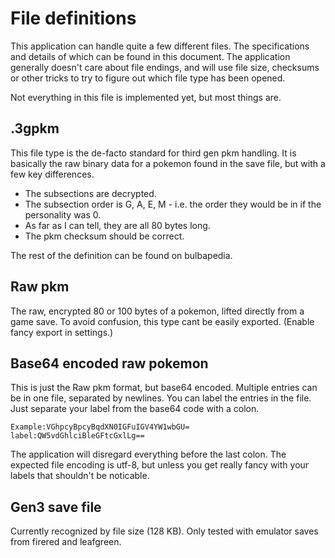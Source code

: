 File definitions
================
This application can handle quite a few different files. The specifications and details of which can be found in this document. The application generally doesn't care about file endings, and will use file size, checksums or other tricks to try to figure out which file type has been opened.

Not everything in this file is implemented yet, but most things are.

.3gpkm
------
This file type is the de-facto standard for third gen pkm handling. It is basically the raw binary data for a pokemon found in the save file, but with a few key differences.

* The subsections are decrypted.
* The subsection order is G, A, E, M - i.e. the order they would be in if the personality was 0.
* As far as I can tell, they are all 80 bytes long.
* The pkm checksum should be correct.

The rest of the definition can be found on bulbapedia.

Raw pkm
-------
The raw, encrypted 80 or 100 bytes of a pokemon, lifted directly from a game save. To avoid confusion, this type cant be easily exported. (Enable fancy export in settings.)

Base64 encoded raw pokemon
--------------------------
This is just the Raw pkm format, but base64 encoded. Multiple entries can be in one file, separated by newlines.
You can label the entries in the file. Just separate your label from the base64 code with a colon.

    Example:VGhpcyBpcyBqdXN0IGFuIGV4YW1wbGU=
    label:QW5vdGhlciBleGFtcGxlLg==

The application will disregard everything before the last colon. The expected file encoding is utf-8, but unless you get really fancy with your labels that shouldn't be noticable.

Gen3 save file
--------------
Currently recognized by file size (128 KB).
Only tested with emulator saves from firered and leafgreen.